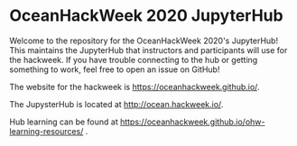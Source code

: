 # OceanHackWeek 2020 JupyterHub

Welcome to the repository for the OceanHackWeek 2020's JupyterHub! This maintains the JupyterHub that instructors and participants will use for the hackweek. If you have trouble connecting to the hub or getting something to work, feel free to open an issue on GitHub!

The website for the hackweek is https://oceanhackweek.github.io/.

The JupysterHub is located at http://ocean.hackweek.io/.

Hub learning can be found at https://oceanhackweek.github.io/ohw-learning-resources/ .